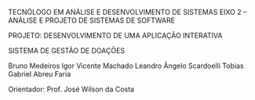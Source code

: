 TECNÓLOGO EM ANÁLISE E DESENVOLVIMENTO DE SISTEMAS
EIXO 2 – ANÁLISE E PROJETO DE SISTEMAS DE SOFTWARE

PROJETO: DESENVOLVIMENTO DE UMA APLICAÇÃO INTERATIVA






SISTEMA DE GESTÃO DE DOAÇÕES


Bruno Medeiros
Igor Vicente Machado
Leandro Ângelo Scardoelli
Tobias Gabriel Abreu Faria

Orientador: Prof. José Wilson da Costa

